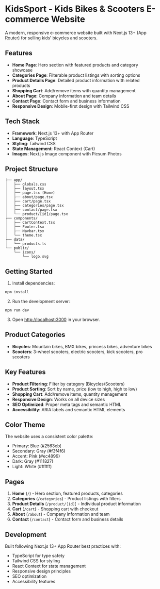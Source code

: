 # KidsSport - Kids Bikes & Scooters E-commerce Website

A modern, responsive e-commerce website built with Next.js 13+ (App Router) for selling kids' bicycles and scooters.

## Features

- **Home Page**: Hero section with featured products and category showcase
- **Categories Page**: Filterable product listings with sorting options
- **Product Details Page**: Detailed product information with related products
- **Shopping Cart**: Add/remove items with quantity management
- **About Page**: Company information and team details
- **Contact Page**: Contact form and business information
- **Responsive Design**: Mobile-first design with Tailwind CSS

## Tech Stack

- **Framework**: Next.js 13+ with App Router
- **Language**: TypeScript
- **Styling**: Tailwind CSS
- **State Management**: React Context (Cart)
- **Images**: Next.js Image component with Picsum Photos

## Project Structure

```
├── app/
│   ├── globals.css
│   ├── layout.tsx
│   ├── page.tsx (Home)
│   ├── about/page.tsx
│   ├── cart/page.tsx
│   ├── categories/page.tsx
│   ├── contact/page.tsx
│   └── product/[id]/page.tsx
├── components/
│   ├── CartContext.tsx
│   ├── Footer.tsx
│   ├── Navbar.tsx
│   └── theme.tsx
├── data/
│   └── products.ts
└── public/
    └── icons/
        └── logo.svg
```

## Getting Started

1. Install dependencies:
```bash
npm install
```

2. Run the development server:
```bash
npm run dev
```

3. Open [http://localhost:3000](http://localhost:3000) in your browser.

## Product Categories

- **Bicycles**: Mountain bikes, BMX bikes, princess bikes, adventure bikes
- **Scooters**: 3-wheel scooters, electric scooters, kick scooters, pro scooters

## Key Features

- **Product Filtering**: Filter by category (Bicycles/Scooters)
- **Product Sorting**: Sort by name, price (low to high, high to low)
- **Shopping Cart**: Add/remove items, quantity management
- **Responsive Design**: Works on all device sizes
- **SEO Optimized**: Proper meta tags and semantic HTML
- **Accessibility**: ARIA labels and semantic HTML elements

## Color Theme

The website uses a consistent color palette:
- Primary: Blue (#2563eb)
- Secondary: Gray (#f3f4f6)
- Accent: Pink (#ec4899)
- Dark: Gray (#111827)
- Light: White (#ffffff)

## Pages

1. **Home** (`/`) - Hero section, featured products, categories
2. **Categories** (`/categories`) - Product listings with filters
3. **Product Details** (`/product/[id]`) - Individual product information
4. **Cart** (`/cart`) - Shopping cart with checkout
5. **About** (`/about`) - Company information and team
6. **Contact** (`/contact`) - Contact form and business details

## Development

Built following Next.js 13+ App Router best practices with:
- TypeScript for type safety
- Tailwind CSS for styling
- React Context for state management
- Responsive design principles
- SEO optimization
- Accessibility features
